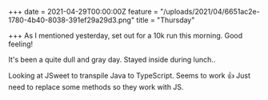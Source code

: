 +++
date = 2021-04-29T00:00:00Z
feature = "/uploads/2021/04/6651ac2e-1780-4b40-8038-391ef29a29d3.png"
title = "Thursday"

+++
As I mentioned yesterday, set out for a 10k run this morning. Good feeling!

It's been a quite dull and gray day. Stayed inside during lunch..

Looking at JSweet to transpile Java to TypeScript. Seems to work 👍 Just need to replace some methods so they work with JS.
